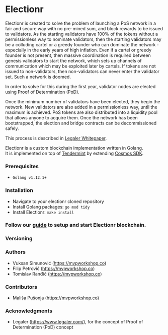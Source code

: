 # Electionr

Electionr is created to solve the problem of launching a PoS network in a fair and secure way with no pre-mined sum, and block rewards to be issued to validators. As the starting validators have 100% of the tokens without a permissionless way to nominate validators, then the starting validators may be a colluding cartel or a greedy founder who can dominate the network - especially in the early years of high inflation. Even if a cartel or greedy founder is not present, then massive coordination is required between genesis validators to start the network, which sets up channels of communication which may be exploited later by cartels. If tokens are not issued to non-validators, then non-validators can never enter the validator set. Such a network is doomed.

In order to solve for this during the first year, validator nodes are elected using Proof of Determination (PoD).

Once the minimum number of validators have been elected, they begin the network. New validators are also added in a permissionless way, until the maximum is achieved. PoS tokens are also distributed into a liquidity pool that allows anyone to acquire them. Once the network has been bootstrapped, the election and bridge contracts can be decommissioned safely.

This process is described in [Legaler Whitepaper](https://github.com/Legaler/Whitepapers/blob/master/Proof%20of%20Determination.md).

Electionr is a custom blockchain implementation written in Golang.  
It is implemented on top of [Tendermint](https://github.com/tendermint/tendermint) by extending [Cosmos SDK](https://github.com/cosmos/cosmos-sdk).

### Prerequisites

- `Golang v1.12.1+`

### Installation

- Navigate to your electionr cloned repository
- Install Golang packages: `go mod tidy`
- Install Electionr: `make install`

### Follow our [guide](./testnet_config/README.md) to setup and start Electionr blockchain.

### Versioning

### Authors

-   Vuksan Simunović (https://mvpworkshop.co)
-	Filip Petrović (https://mvpworkshop.co)
- 	Tomislav Ranđić (https://mvpworkshop.co)

### Contributors

-	Mališa Pušonja (https://mvpworkshop.co)

### Acknowledgments

-	Legaler (https://www.legaler.com/), for the concept of Proof of Determination (PoD) concept 
